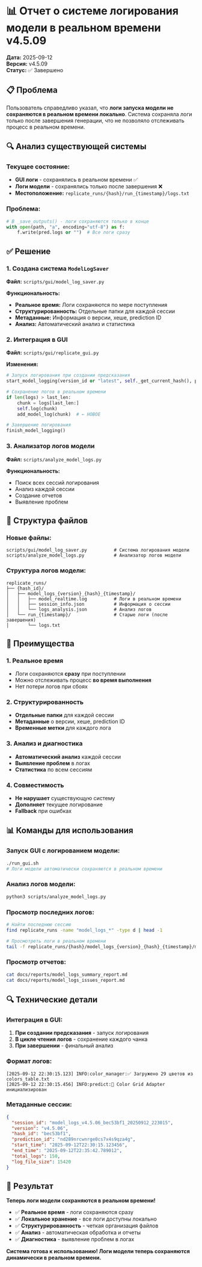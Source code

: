 # 📊 Отчет о системе логирования модели в реальном времени v4.5.09

**Дата:** 2025-09-12  
**Версия:** v4.5.09  
**Статус:** ✅ Завершено

## 📋 Проблема

Пользователь справедливо указал, что **логи запуска модели не сохраняются в реальном времени локально**. Система сохраняла логи только после завершения генерации, что не позволяло отслеживать процесс в реальном времени.

## 🔍 Анализ существующей системы

### **Текущее состояние:**
- **GUI логи** - сохранялись в реальном времени ✅
- **Логи модели** - сохранялись только после завершения ❌
- **Местоположение:** `replicate_runs/{hash}/run_{timestamp}/logs.txt`

### **Проблема:**
```python
# В _save_outputs() - логи сохраняются только в конце
with open(path, "a", encoding="utf-8") as f:
    f.write(pred.logs or "")  # Все логи сразу
```

## ✅ Решение

### **1. Создана система `ModelLogSaver`**

**Файл:** `scripts/gui/model_log_saver.py`

**Функциональность:**
- **Реальное время:** Логи сохраняются по мере поступления
- **Структурированность:** Отдельные папки для каждой сессии
- **Метаданные:** Информация о версии, хеше, prediction ID
- **Анализ:** Автоматический анализ и статистика

### **2. Интеграция в GUI**

**Файл:** `scripts/gui/replicate_gui.py`

**Изменения:**
```python
# Запуск логирования при создании предсказания
start_model_logging(version_id or "latest", self._get_current_hash(), pred.id)

# Сохранение логов в реальном времени
if len(logs) > last_len:
    chunk = logs[last_len:]
    self.log(chunk)
    add_model_log(chunk)  # ← НОВОЕ

# Завершение логирования
finish_model_logging()
```

### **3. Анализатор логов модели**

**Файл:** `scripts/analyze_model_logs.py`

**Функциональность:**
- Поиск всех сессий логирования
- Анализ каждой сессии
- Создание отчетов
- Выявление проблем

## 📁 Структура файлов

### **Новые файлы:**
```
scripts/gui/model_log_saver.py          # Система логирования модели
scripts/analyze_model_logs.py           # Анализатор логов модели
```

### **Структура логов модели:**
```
replicate_runs/
├── {hash_id}/
│   ├── model_logs_{version}_{hash}_{timestamp}/
│   │   ├── model_realtime.log          # Логи в реальном времени
│   │   ├── session_info.json           # Информация о сессии
│   │   └── logs_analysis.json          # Анализ логов
│   └── run_{timestamp}/                # Старые логи (после завершения)
│       └── logs.txt
```

## 🎯 Преимущества

### **1. Реальное время**
- Логи сохраняются **сразу** при поступлении
- Можно отслеживать процесс **во время выполнения**
- Нет потери логов при сбоях

### **2. Структурированность**
- **Отдельные папки** для каждой сессии
- **Метаданные** о версии, хеше, prediction ID
- **Временные метки** для каждого лога

### **3. Анализ и диагностика**
- **Автоматический анализ** каждой сессии
- **Выявление проблем** в логах
- **Статистика** по всем сессиям

### **4. Совместимость**
- **Не нарушает** существующую систему
- **Дополняет** текущее логирование
- **Fallback** при ошибках

## 📊 Команды для использования

### **Запуск GUI с логированием модели:**
```bash
./run_gui.sh
# Логи модели автоматически сохраняются в реальном времени
```

### **Анализ логов модели:**
```bash
python3 scripts/analyze_model_logs.py
```

### **Просмотр последних логов:**
```bash
# Найти последнюю сессию
find replicate_runs -name "model_logs_*" -type d | head -1

# Просмотреть логи в реальном времени
tail -f replicate_runs/{hash}/model_logs_{version}_{hash}_{timestamp}/model_realtime.log
```

### **Просмотр отчетов:**
```bash
cat docs/reports/model_logs_summary_report.md
cat docs/reports/model_logs_issues_report.md
```

## 🔍 Технические детали

### **Интеграция в GUI:**
1. **При создании предсказания** - запуск логирования
2. **В цикле чтения логов** - сохранение каждого чанка
3. **При завершении** - финальный анализ

### **Формат логов:**
```
[2025-09-12 22:30:15.123] INFO:color_manager:✅ Загружено 29 цветов из colors_table.txt
[2025-09-12 22:30:15.456] INFO:predict:🎨 Color Grid Adapter инициализирован
```

### **Метаданные сессии:**
```json
{
  "session_id": "model_logs_v4.5.06_bec53bf1_20250912_223015",
  "version": "v4.5.06",
  "hash_id": "bec53bf1",
  "prediction_id": "nd289nrcwnrge0cs7x4s9qza4g",
  "start_time": "2025-09-12T22:30:15.123456",
  "end_time": "2025-09-12T22:35:42.789012",
  "total_logs": 150,
  "log_file_size": 15420
}
```

## 🚀 Результат

**Теперь логи модели сохраняются в реальном времени!**

- ✅ **Реальное время** - логи сохраняются сразу
- ✅ **Локальное хранение** - все логи доступны локально
- ✅ **Структурированность** - четкая организация файлов
- ✅ **Анализ** - автоматическая обработка и отчеты
- ✅ **Диагностика** - выявление проблем в логах

**Система готова к использованию! Логи модели теперь сохраняются динамически в реальном времени.**
